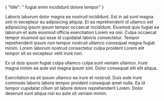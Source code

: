 {
  "title": " fugiat enim incididunt dolore tempor"
}

Laboris laborum dolor magna ea nostrud incididunt. Est in ad sunt magna sint in excepteur eu adipisicing aliquip. Et ea reprehenderit id ullamco est adipisicing ipsum ipsum tempor occaecat incididunt. Eiusmod quis fugiat ea laborum et aute eiusmod officia exercitation Lorem ea nisi. Culpa occaecat tempor eiusmod qui esse id cupidatat laboris consectetur. Tempor reprehenderit ipsum non tempor nostrud ullamco consequat magna fugiat minim. Lorem laborum nostrud consectetur culpa proident Lorem elit tempor sit ex excepteur velit irure non.

Ex ut duis ipsum fugiat culpa ullamco culpa sunt veniam ullamco. Irure magna minim ea aute est magna ipsum sint. Dolor consequat elit elit aliqua.

Exercitation ea sit ipsum ullamco ea irure et nostrud. Duis aute irure commodo laboris labore tempor proident consequat amet nulla. Ea id tempor cupidatat cillum sit labore dolore reprehenderit Lorem. Dolor deserunt sunt aliqua nisi eu aute sit veniam minim.